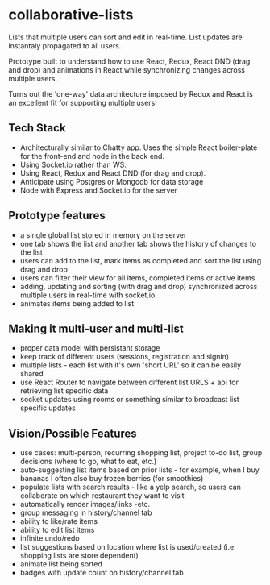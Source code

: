 # collaborative-lists

Lists that multiple users can sort and edit in real-time.  List updates are instantaly propagated to all users.

Prototype built to understand how to use React, Redux, React DND (drag and drop) and animations in React while synchronizing changes across multiple users.

Turns out the 'one-way' data architecture imposed by Redux and React is an excellent fit for supporting multiple users!

## Tech Stack
- Architecturally similar to Chatty app.  Uses the simple React boiler-plate for the front-end and node in the back end.
- Using Socket.io rather than WS.
- Using React, Redux and React DND (for drag and drop).
- Anticipate using Postgres or Mongodb for data storage
- Node with Express and Socket.io for the server

## Prototype features
- a single global list stored in memory on the server
- one tab shows the list and another tab shows the history of changes to the list
- users can add to the list, mark items as completed and sort the list using drag and drop
- users can filter their view for all items, completed items or active items
- adding, updating and sorting (with drag and drop) synchronized across multiple users in real-time with socket.io
- animates items being added to list

## Making it multi-user and multi-list
- proper data model with persistant storage
- keep track of different users (sessions, registration and signin)
- multiple lists - each list with it's own 'short URL' so it can be easily shared
- use React Router to navigate between different list URLS + api for retrieving list specific data
- socket updates using rooms or something similar to broadcast list specific updates

## Vision/Possible Features
- use cases: multi-person, recurring shopping list, project to-do list, group decisions (where to go, what to eat, etc.)
- auto-suggesting list items based on prior lists - for example, when I buy bananas I often also buy frozen berries (for smoothies)
- populate lists with search results - like a yelp search, so users can collaborate on which restaurant they want to visit
- automatically render images/links -etc.
- group messaging in history/channel tab
- ability to like/rate items
- ability to edit list items
- infinite undo/redo
- list suggestions based on location where list is used/created (i.e. shopping lists are store dependent)
- animate list being sorted
- badges with update count on history/channel tab